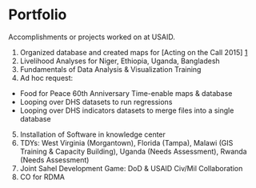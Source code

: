 # Portfolio
Accomplishments or projects worked on at USAID.

1) Organized database and created maps for [Acting on the Call 2015] [1]  
2) Livelihood Analyses for Niger, Ethiopia, Uganda, Bangladesh  
3) Fundamentals of Data Analysis & Visualization Training  
4) Ad hoc request: 
- Food for Peace 60th Anniversary Time-enable maps & database   
- Looping over DHS datasets to run regressions     
- Looping over DHS indicators datasets to merge files into a single database    

5) Installation of Software in knowledge center   
6) TDYs: West Virginia (Morgantown), Florida (Tampa), Malawi (GIS Training & Capacity Building), Uganda (Needs Assessment), Rwanda (Needs Assessment)     
7) Joint Sahel Development Game: DoD & USAID Civ/Mil Collaboration     
8) CO for RDMA    



[1]: https://issuu.com/usaidgh/docs/usaid-2015-acting-on-the-call/15?e=12304584/15017438

